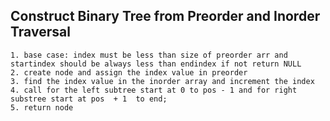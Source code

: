## Construct Binary Tree from Preorder and Inorder Traversal
```
1. base case: index must be less than size of preorder arr and startindex should be always less than endindex if not return NULL
2. create node and assign the index value in preorder
3. find the index value in the inorder array and increment the index
4. call for the left subtree start at 0 to pos - 1 and for right substree start at pos  + 1  to end;
5. return node
```